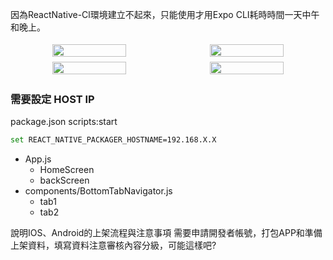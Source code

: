 因為ReactNative-Cl環境建立不起來，只能使用才用Expo CLI耗時時間一天中午和晚上。


<div style="text-align:center;display:flex;">

   <img style="flex:1; padding: 0.25rem" src="https://i.imgur.com/ORbATp8.jpg" width="48%"/>
   <img style="flex:1; padding: 0.25rem" src="https://i.imgur.com/MZ6YqNA.jpg" width="48%"/>
   
</div>

<div style="text-align:center;display:flex;">

   <img style="flex:1; padding: 0.25rem" src="https://i.imgur.com/ORbATp8.jpg" width="48%"/>
   <img style="flex:1; padding: 0.25rem" src="https://i.imgur.com/MZ6YqNA.jpg" width="48%"/>
   
</div>


### 需要設定 HOST IP
package.json scripts:start
```sh
set REACT_NATIVE_PACKAGER_HOSTNAME=192.168.X.X
```

+ App.js
    + HomeScreen
    + backScreen
+ components/BottomTabNavigator.js
    + tab1
    + tab2

說明IOS、Android的上架流程與注意事項
需要申請開發者帳號，打包APP和準備上架資料，填寫資料注意審核內容分級，可能這樣吧?
